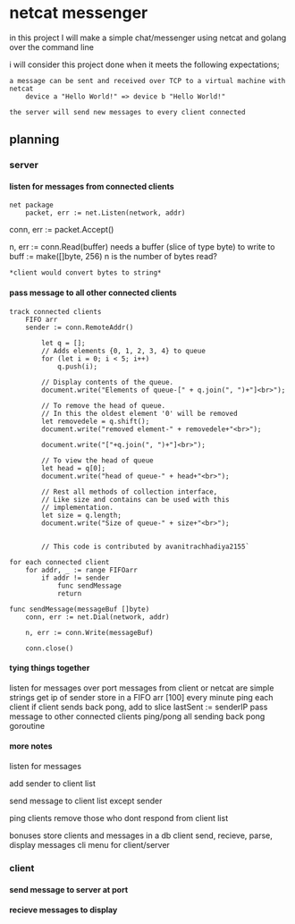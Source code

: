 # netcat messenger

in this project I will make a simple chat/messenger using netcat and golang over the command line

i will consider this project done when it meets the following expectations;

    a message can be sent and received over TCP to a virtual machine with netcat
        device a "Hello World!" => device b "Hello World!"

    the server will send new messages to every client connected

## planning

### server

#### listen for messages from connected clients

    net package
        packet, err := net.Listen(network, addr)

   conn, err := packet.Accept()

   n, err := conn.Read(buffer)
        needs a buffer (slice of type byte) to write to
        buff := make([]byte, 256)
        n is the number of bytes read?

    *client would convert bytes to string*

#### pass message to all other connected clients

    track connected clients
        FIFO arr
        sender := conn.RemoteAddr()

            let q = [];
            // Adds elements {0, 1, 2, 3, 4} to queue
            for (let i = 0; i < 5; i++)
                q.push(i);
            
            // Display contents of the queue.
            document.write("Elements of queue-[" + q.join(", ")+"]<br>");
            
            // To remove the head of queue.
            // In this the oldest element '0' will be removed
            let removedele = q.shift();
            document.write("removed element-" + removedele+"<br>");
            
            document.write("["+q.join(", ")+"]<br>");
            
            // To view the head of queue
            let head = q[0];
            document.write("head of queue-" + head+"<br>");
            
            // Rest all methods of collection interface,
            // Like size and contains can be used with this
            // implementation.
            let size = q.length;
            document.write("Size of queue-" + size+"<br>");
            
            
            // This code is contributed by avanitrachhadiya2155`

    for each connected client
        for addr, _ := range FIFOarr
            if addr != sender
                func sendMessage
                return
    
    func sendMessage(messageBuf []byte)
        conn, err := net.Dial(network, addr)

        n, err := conn.Write(messageBuf)

        conn.close()

#### tying things together

listen for messages over port
    messages from client or netcat are simple strings
get ip of sender
    store in a FIFO arr [100]
        every minute ping each client
        if client sends back pong, add to slice
    lastSent := senderIP
pass message to other connected clients
    ping/pong
    all sending back pong
    goroutine

#### more notes

listen for messages

add sender to client list

send message to client list
    except sender

ping clients
    remove those who dont respond from client list

bonuses
    store clients and messages in a db
    client
        send, recieve, parse, display messages
    cli menu for client/server

### client

#### send message to server at port

#### recieve messages to display